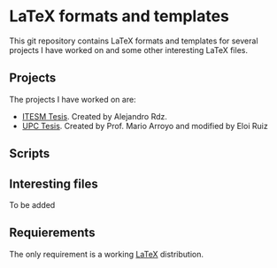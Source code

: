 LaTeX formats and templates
===========================

This git repository contains LaTeX formats and templates for several projects I have worked on and some other interesting LaTeX files.

Projects
--------

The projects I have worked on are:

* [ITESM Tesis](http://bit.ly/agXUsS). Created by Alejandro Rdz.
* [UPC Tesis](http://bit.ly/ayTHQq). Created by Prof. Mario Arroyo and modified by Eloi Ruiz

Scripts
--------

Interesting files
--------

To be added


Requierements
-------------

The only requirement is a working [LaTeX](http://en.wikipedia.org/wiki/LaTeX) distribution. 
